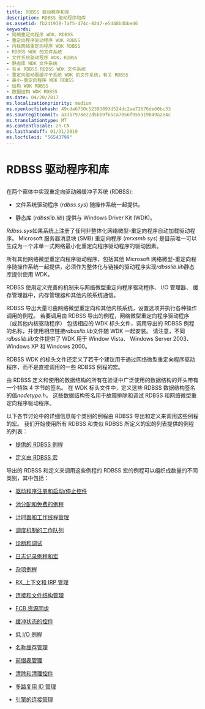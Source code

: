```yaml
---
title: RDBSS 驱动程序和库
description: RDBSS 驱动程序和库
ms.assetid: fb2d1939-7af5-474c-8247-e5d48b4bbed6
keywords:
- 网络重定向程序 WDK，RDBSS
- 重定向程序驱动程序 WDK RDBSS
- 内核网络重定向程序 WDK RDBSS
- RDBSS WDK 的文件系统
- 文件系统驱动程序 WDK，RDBSS
- 静态库 WDK 文件系统
- 有关 RDBSS RDBSS WDK 文件系统
- 重定向驱动器缓冲子系统 WDK 的文件系统，有关 RDBSS
- 最小-重定向程序 WDK RDBSS
- 结构 WDK RDBSS
- 数据结构 WDK RDBSS
ms.date: 04/20/2017
ms.localizationpriority: medium
ms.openlocfilehash: 49cda6750c52393893d524dc2ae72676de60bc33
ms.sourcegitcommit: a33b7978e22d5bb9f65ca7056f955319049a2e4c
ms.translationtype: MT
ms.contentlocale: zh-CN
ms.lasthandoff: 01/31/2019
ms.locfileid: "56543799"
---
```

# <a name="the-rdbss-driver-and-library"></a>RDBSS 驱动程序和库


## <span id="ddk_the_rdbss_driver_and_library_if"></span><span id="DDK_THE_RDBSS_DRIVER_AND_LIBRARY_IF"></span>


在两个窗体中实现重定向驱动器缓冲子系统 (RDBSS):

-   文件系统驱动程序 (*rdbss.sys*) 随操作系统一起提供。

-   静态库 (*rdbsslib.lib*) 提供与 Windows Driver Kit (WDK)。

*Rdbss.sys*如果系统上注册了任何非整体化网络微型-重定向程序自动加载驱动程序。 Microsoft 服务器消息块 (SMB) 重定向程序 (*mrxsmb sys*) 是目前唯一可以生成为一个非单一式网络最小化重定向程序驱动程序的驱动因素。

所有其他网络微型重定向程序驱动程序，包括其他 Microsoft 网络微型-重定向程序随操作系统一起提供，必须作为整体化与链接的驱动程序实现*rdbsslib.lib*静态库提供使用 WDK。

RDBSS 使用定义完善的机制来与网络微型重定向程序驱动程序、 I/O 管理器、 缓存管理器中，内存管理器和其他内核系统通信。

RDBSS 导出大量可由网络微型重定向和其他内核系统，设置选项并执行各种操作调用的例程。 若要调用由 RDBSS 导出的例程，网络微型重定向程序驱动程序 （或其他内核驱动程序） 包括相应的 WDK 标头文件，调用导出的 RDBSS 例程的名称，并使用相应链接*rdbsslib.lib*文件随 WDK 一起安装。 请注意，不同*rdbsslib.lib*文件提供了 WDK 用于 Window Vista、 Windows Server 2003、 Windows XP 和 Windows 2000。

RDBSS WDK 的标头文件还定义了若干个建议用于通过网络微型重定向程序驱动程序，而不是直接调用的一些 RDBSS 例程的宏。

由 RDBSS 定义和使用的数据结构的所有在验证中广泛使用的数据结构的开头带有一个特殊 4 字节的签名。 在 WDK 标头文件中，定义这些 RDBSS 数据结构签名的值*nodetype.h*。 这些数据结构签名用于故障排除和调试 RDBSS 和网络微型重定向程序驱动程序。

以下各节讨论中的详细信息每个类别的例程由 RDBSS 导出和定义来调用这些例程的宏。 我们开始使用所有 RDBSS 和类似 RDBSS 所定义的宏的列表提供的例程的列表：

-   [提供的 RDBSS 例程](routines-provided-by-rdbss.md)

-   [定义由 RDBSS 宏](macros-defined-by-rdbss.md)

导出的 RDBSS 和定义来调用这些例程的 RDBSS 宏的例程可以组织成数量的不同类别，其中包括：

-   [驱动程序注册和启动/停止控件](driver-registration-and-start-stop-control.md)

-   [池分配和免费的例程](pool-allocation-and-free-routines.md)

-   [计时器和工作线程管理](timer-and-worker-thread-management.md)

-   [调度机制的工作队列](work-queue-dispatching-mechanisms.md)

-   [诊断和调试](diagnostics-and-debugging.md)

-   [日志记录例程和宏](logging-routines-and-macros.md)

-   [杂项例程](miscellaneous-routines2.md)

-   [RX\_上下文和 IRP 管理](rx-context-and-irp-management.md)

-   [连接和文件结构管理](connection-and-file-structure-management.md)

-   [FCB 资源同步](fcb-resource-synchronization.md)

-   [缓冲状态的控件](buffering-state-control.md)

-   [低 I/O 例程](low-i-o-routines.md)

-   [名称缓存管理](name-cache-management.md)

-   [前缀表管理](prefix-table-management.md)

-   [清除和清理控件](purging-and-scavenging-control.md)

-   [多路复用 ID 管理](multiplex-id-management.md)

-   [引擎的连接管理](connection-engine-management.md)

 

 




